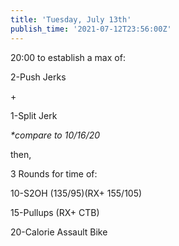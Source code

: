 ```yaml
---
title: 'Tuesday, July 13th'
publish_time: '2021-07-12T23:56:00Z'
---
```


20:00 to establish a max of:

2-Push Jerks

\+

1-Split Jerk

*\*compare to 10/16/20*

then,

3 Rounds for time of:

10-S2OH (135/95)(RX+ 155/105)

15-Pullups (RX+ CTB)

20-Calorie Assault Bike
